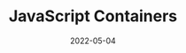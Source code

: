 ---
date: 2022-05-04
draft: true
permalink: false
tags:
  - javascript
  - visions
target_url: https://tinyclouds.org/javascript_containers
title: JavaScript Containers
---